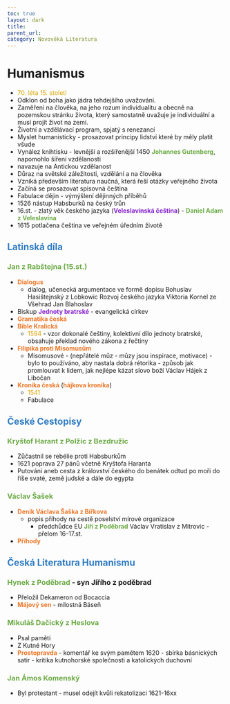 ```yaml
---
toc: true
layout: dark
title:  
parent_url:  
category: Novověká Literatura 
---
```


# Humanismus
* <span style="color: #DBA400">70\. léta 15. století</span>
*  Odklon od boha jako jádra tehdejšího uvažování. 
*  Zaměření na člověka, na jeho rozum individualitu a obecně na pozemskou stránku života, který samostatně uvažuje je individuální a musí projít život na zemi.
*  Životní a vzdělávací program, spjatý s renezancí
*  Myslet humanisticky - prosazovat principy lidství které by měly platit všude
*  Vynález knihtisku - levnější a rozšířenější 1450 <span style="color: #6CAA46">**Johannes Gutenberg**</span>, napomohlo šíření vzdělanosti
*  navazuje na Antickou vzdělanost
*  Důraz na světské záležitosti, vzdělání a na člověka
*  Vzniká především literatura naučná, která řeší otázky veřejného života
*  Začíná se prosazovat spisovná čeština
*  Fabulace dějin - výmýšlení dějinných příběhů
*  1526 nástup Habsburků na český trůn
*  16.st. - zlatý věk českého jazyka (<span style="color: #8422ce">**Veleslavínská čeština**</span>) - <span style="color: #6CAA46">**Daniel Adam z Veleslavína**</span>
*  1615 potlačena čeština ve veřejném úředním životě

## <span style="color: #327DC3">**Latinská díla**</span>

### <span style="color: #6CAA46">**Jan z Rabštejna (15.st.)**</span>
* <span style="color: #EC7627">**Dialogus**</span> 
  * dialog, učenecká argumentace ve formě dopisu
Bohuslav Hasištejnský z Lobkowic
Rozvoj českého jazyka
Viktoria Kornel ze Všehrad
Jan Blahoslav
* Biskup <span style="color: #8422ce">**Jednoty bratrské**</span> - evangelická církev
* <span style="color: #EC7627">**Gramatika česká**</span>
* <span style="color: #EC7627">**Bible Kralická**</span>
  * <span style="color: #DBA400">1594</span> - vzor dokonalé češtiny, kolektivní dílo jednoty bratrské, obsahuje překlad nového zákona z řečtiny
* <span style="color: #EC7627">**Filipika proti Misomusům**</span> 
  * Misomusové - (nepřátelé můz - můzy jsou inspirace, motivace) - bylo to používáno, aby nastala dobrá rétorika - způsob jak promlouvat k lidem, jak nejlépe kázat slovo boží
Václav Hájek z Libočan
* <span style="color: #EC7627">**Kronika česká**</span> (<span style="color: #EC7627">**hájkova kronika**</span>) 
  * <span style="color: #DBA400">1541</span>
  * Fabulace

## <span style="color: #327DC3">**České Cestopisy**</span>

### <span style="color: #6CAA46">**Kryštof Harant z Polžic z Bezdružic**</span>
* Zůčastnil se rebélie proti Habsburkům
* 1621 poprava 27 pánů včetně Kryštofa Haranta
* Putování aneb cesta z království českého do benátek odtud po moři do říše svaté, země judské a dále do egypta

### <span style="color: #6CAA46">**Václav Šašek**</span>
* <span style="color: #EC7627">**Deník Václava Šaška z Bířkova**</span>
  * popis příhody na cestě poselství mírové organizace
    * předchůdce EU <span style="color: #6CAA46">**Jiří z Poděbrad**</span>
Václav Vratislav z Mitrovic - přelom 16-17.st.
* <span style="color: #EC7627">**Příhody**</span>

## <span style="color: #327DC3">**Česká Literatura Humanismu**</span>

### <span style="color: #6CAA46">**Hynek z Poděbrad**</span> - syn Jiřího z poděbrad
* Přeložil Dekameron od Bocaccia
* <span style="color: #EC7627">**Májový sen**</span> - milostná Báseň

### <span style="color: #6CAA46">**Mikuláš Dačický z Heslova**</span>
 * Psal paměti
 * Z Kutné Hory
 * <span style="color: #EC7627">**Prostopravda**</span> - komentář ke svým pamětem 1620 - sbírka básnických satir - kritika kutnohorské společnosti a katolických duchovní

### <span style="color: #6CAA46">**Jan Ámos Komenský**</span>
 * Byl protestant - musel odejít kvůli rekatolizaci 1621-16xx
